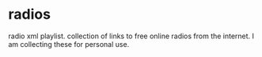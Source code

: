 # radios
radio xml playlist.
collection of links to free online radios from the internet.
I am collecting these for personal use.
